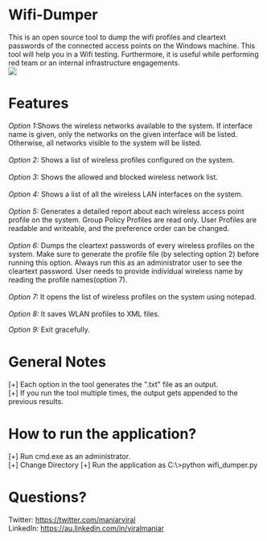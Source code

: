 # Wifi-Dumper
This is an open source tool to dump the wifi profiles and cleartext passwords of the connected access points on the Windows machine. This tool will help you in a Wifi testing. Furthermore, it is useful while performing red team or an internal infrastructure engagements.<br>
<img src=https://github.com/Viralmaniar/Wifi-Dumper/blob/master/Wifi-Dumper.PNG>
# Features
<i>Option 1:</i>Shows the wireless networks available to the system. If interface name is given, only the networks on the given interface will be listed. Otherwise, all networks visible to the system will be listed.<br>
<br>
<i>Option 2:</i> Shows a list of wireless profiles configured on the system.<br>
<br>
<i>Option 3:</i> Shows the allowed and blocked wireless network list.<br>
<br>
<i>Option 4:</i> Shows a list of all the wireless LAN interfaces on the system.<br>
<br>
<i>Option 5:</i> Generates a detailed report about each wireless access point profile on the system. Group Policy Profiles are read only. User Profiles are readable and writeable, and the preference order can be changed.<br>
<br>
<i>Option 6:</i> Dumps the cleartext passwords of every wireless profiles on the system. Make sure to generate the profile file (by selecting option 2) before running this option. Always run this as an administrator user to see the cleartext password. User needs to provide individual wireless name by reading the profile names(option 7). <br>
<br>
<i>Option 7:</i> It opens the list of wireless profiles on the system using notepad.<br>
<br>
<i>Option 8:</i> It saves WLAN profiles to XML files.<br>

<i>Option 9:</i> Exit gracefully.<br>

# General Notes
[+] Each option in the tool generates the ".txt" file as an output.<br>
[+] If you run the tool multiple times, the output gets appended to the previous results.

# How to run the application?
[+] Run cmd.exe as an administrator.<br>
[+] Change Directory
[+] Run the application as C:\\>python wifi_dumper.py

# Questions?
Twitter: https://twitter.com/maniarviral<br>
LinkedIn: https://au.linkedin.com/in/viralmaniar

